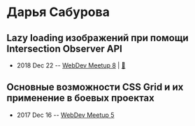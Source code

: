 # Дарья Сабурова

## Lazy loading изображений при помощи Intersection Observer API
- 2018 Dec 22 -- [WebDev Meetup 8](https://www.youtube.com/watch?v=0-1Ds7eG968)  | [:notebook:](https://www.canva.com/design/DADLfOU1aBU/tsl0VBquDj7tc5e8Mg9gOQ/view?presentation)  
## Основные возможности CSS Grid и их применение в боевых проектах
- 2017 Dec 16 -- [WebDev Meetup 5](https://www.youtube.com/watch?v=lxZGD-zSYs8)    

